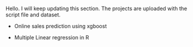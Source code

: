 Hello. I will keep updating this section. The projects are uploaded with the script file and dataset.

- Online sales prediction using xgboost

- Multiple Linear regression in R


